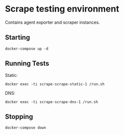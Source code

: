 # Scrape testing environment

Contains agent exporter and scraper instances.

## Starting

```
docker-compose up -d
```

## Running Tests

Static:

```
docker exec -ti scrape-scrape-static-1 /run.sh
```

DNS:

```
docker exec -ti scrape-scrape-dns-1 /run.sh
```

## Stopping

```
docker-compose down
```

